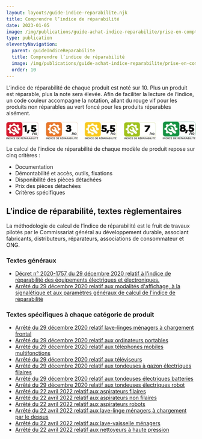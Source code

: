 ```yaml
---
layout: layouts/guide-indice-reparabilite.njk
title: Comprendre l’indice de réparabilité
date: 2023-01-05
image: /img/publications/guide-achat-indice-reparabilite/prise-en-compte-indice-reparabilite.webp
type: publication
eleventyNavigation:
  parent: guideIndiceReparabilite
  title: Comprendre l’indice de réparabilité
  image: /img/publications/guide-achat-indice-reparabilite/prise-en-compte-indice-reparabilite.webp
  order: 10
---
```


L’indice de réparabilité de chaque produit est noté sur 10. Plus un produit est réparable, plus la note sera élevée. Afin de faciliter la lecture de l’indice, un code couleur accompagne la notation, allant du rouge vif pour les produits non réparables au vert foncé pour les produits réparables aisément.

![L’indice de réparabilité](/img/publications/guide-achat-indice-reparabilite/indice-reparabilite.webp)

Le calcul de l’indice de réparabilité de chaque modèle de produit repose sur cinq critères :

- Documentation
- Démontabilité et accès, outils, fixations
- Disponibilité des pièces détachées
- Prix des pièces détachées
- Critères spécifiques

## L’indice de réparabilité, textes règlementaires

La méthodologie de calcul de l’indice de réparabilité est le fruit de travaux pilotés par le Commissariat général au développement durable, associant fabricants, distributeurs, réparateurs, associations de consommateur et ONG. 

### Textes généraux

- [Décret n° 2020-1757 du 29 décembre 2020 relatif à l'indice de réparabilité des équipements électriques et électroniques.](https://www.legifrance.gouv.fr/download/pdf?id=3EW2asQgntsWrcVjAJncs9oSRuAdkFvSJtWKJebKU24=)
- [Arrêté du 29 décembre 2020 relatif aux modalités d'affichage, à la signalétique et aux paramètres généraux de calcul de l'indice de réparabilité](https://www.legifrance.gouv.fr/download/pdf?id=3EW2asQgntsWrcVjAJncs3m5ifQeOmNVXdsTzHrVmHE=)

### Textes spécifiques à chaque catégorie de produit

* [Arrêté du 29 décembre 2020 relatif lave-linges ménagers à chargement frontal](https://www.legifrance.gouv.fr/download/pdf?id=3EW2asQgntsWrcVjAJncs7LRPUtKNSw_DzSHjt1DoHk=) 
* [Arrêté du 29 décembre 2020 relatif aux ordinateurs portables](https://www.legifrance.gouv.fr/download/pdf?id=3EW2asQgntsWrcVjAJncs70UFZ53yBqzAI9F_kpVCx8=) 
* [Arrêté du 29 décembre 2020 relatif aux téléphones mobiles multifonctions](https://www.legifrance.gouv.fr/download/pdf?id=3EW2asQgntsWrcVjAJncs0fwiQm-uO2lm5zpe64gHx4=) 
* [Arrêté du 29 décembre 2020 relatif aux téléviseurs](https://www.legifrance.gouv.fr/download/pdf?id=3EW2asQgntsWrcVjAJncs7wrz_FxX4n3ui1wgdsrojQ=)
* [Arrêté du 29 décembre 2020 relatif aux tondeuses à gazon électriques filaires](https://www.legifrance.gouv.fr/download/pdf?id=3EW2asQgntsWrcVjAJncs8Kp3tk1JvEbwJeVjQ9v950=)
* [Arrêté du 29 décembre 2020 relatif aux tondeuses électriques batteries](https://www.legifrance.gouv.fr/download/pdf?id=3EW2asQgntsWrcVjAJncs1bzpqBy_eO97Xv1twZ4Wyg=)
* [Arrêté du 29 décembre 2020 relatif aux tondeuses électriques robot](https://www.legifrance.gouv.fr/download/pdf?id=3EW2asQgntsWrcVjAJncs4d5uKlzx_0G1FHsgDtXlYw=)
* [Arrêté du 22 avril 2022 relatif aux aspirateurs filaires](https://www.legifrance.gouv.fr/jorf/id/JORFTEXT000045742661) 
* [Arrêté du 22 avril 2022 relatif aux aspirateurs non filaires](https://www.legifrance.gouv.fr/jorf/id/JORFTEXT000045742718) 
* [Arrêté du 22 avril 2022 relatif aux aspirateurs robots](https://www.legifrance.gouv.fr/jorf/id/JORFTEXT000045742672) 
* [Arrêté du 22 avril 2022 relatif aux lave-linge ménagers à chargement par le dessus](https://www.legifrance.gouv.fr/jorf/id/JORFTEXT000045742683)
* [Arrêté du 22 avril 2022 relatif aux lave-vaisselle ménagers](https://www.legifrance.gouv.fr/jorf/id/JORFTEXT000045742695)
* [Arrêté du 22 avril 2022 relatif aux nettoyeurs à haute pression](https://www.legifrance.gouv.fr/jorf/id/JORFTEXT000045742707)
